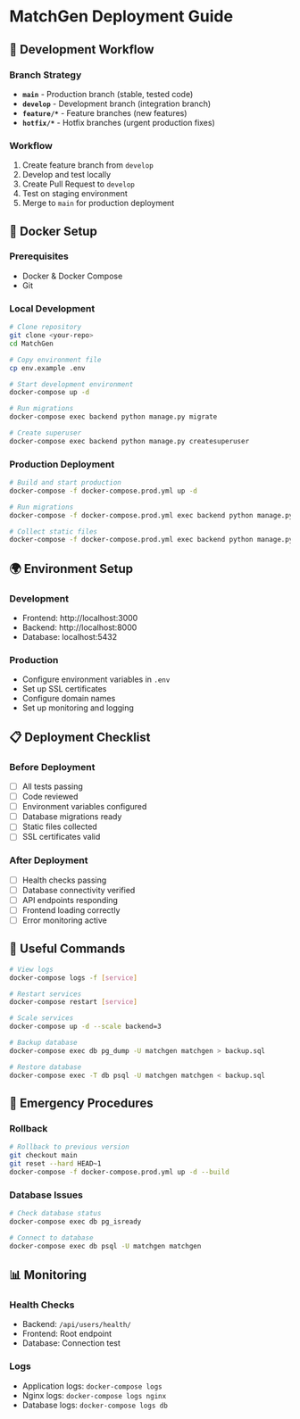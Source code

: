 # MatchGen Deployment Guide

## 🚀 Development Workflow

### Branch Strategy
- **`main`** - Production branch (stable, tested code)
- **`develop`** - Development branch (integration branch)
- **`feature/*`** - Feature branches (new features)
- **`hotfix/*`** - Hotfix branches (urgent production fixes)

### Workflow
1. Create feature branch from `develop`
2. Develop and test locally
3. Create Pull Request to `develop`
4. Test on staging environment
5. Merge to `main` for production deployment

## 🐳 Docker Setup

### Prerequisites
- Docker & Docker Compose
- Git

### Local Development
```bash
# Clone repository
git clone <your-repo>
cd MatchGen

# Copy environment file
cp env.example .env

# Start development environment
docker-compose up -d

# Run migrations
docker-compose exec backend python manage.py migrate

# Create superuser
docker-compose exec backend python manage.py createsuperuser
```

### Production Deployment
```bash
# Build and start production
docker-compose -f docker-compose.prod.yml up -d

# Run migrations
docker-compose -f docker-compose.prod.yml exec backend python manage.py migrate

# Collect static files
docker-compose -f docker-compose.prod.yml exec backend python manage.py collectstatic
```

## 🌍 Environment Setup

### Development
- Frontend: http://localhost:3000
- Backend: http://localhost:8000
- Database: localhost:5432

### Production
- Configure environment variables in `.env`
- Set up SSL certificates
- Configure domain names
- Set up monitoring and logging

## 📋 Deployment Checklist

### Before Deployment
- [ ] All tests passing
- [ ] Code reviewed
- [ ] Environment variables configured
- [ ] Database migrations ready
- [ ] Static files collected
- [ ] SSL certificates valid

### After Deployment
- [ ] Health checks passing
- [ ] Database connectivity verified
- [ ] API endpoints responding
- [ ] Frontend loading correctly
- [ ] Error monitoring active

## 🔧 Useful Commands

```bash
# View logs
docker-compose logs -f [service]

# Restart services
docker-compose restart [service]

# Scale services
docker-compose up -d --scale backend=3

# Backup database
docker-compose exec db pg_dump -U matchgen matchgen > backup.sql

# Restore database
docker-compose exec -T db psql -U matchgen matchgen < backup.sql
```

## 🚨 Emergency Procedures

### Rollback
```bash
# Rollback to previous version
git checkout main
git reset --hard HEAD~1
docker-compose -f docker-compose.prod.yml up -d --build
```

### Database Issues
```bash
# Check database status
docker-compose exec db pg_isready

# Connect to database
docker-compose exec db psql -U matchgen matchgen
```

## 📊 Monitoring

### Health Checks
- Backend: `/api/users/health/`
- Frontend: Root endpoint
- Database: Connection test

### Logs
- Application logs: `docker-compose logs`
- Nginx logs: `docker-compose logs nginx`
- Database logs: `docker-compose logs db`




